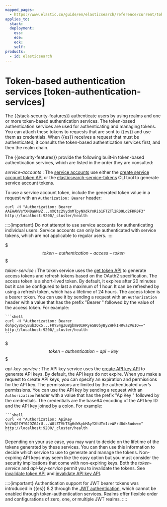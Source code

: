 ```yaml
---
mapped_pages:
  - https://www.elastic.co/guide/en/elasticsearch/reference/current/token-authentication-services.html
applies_to:
  stack:
  deployment:
    ess:
    ece:
    eck:
    self:
products:
  - id: elasticsearch
---
```


# Token-based authentication services [token-authentication-services]

The {{stack-security-features}} authenticate users by using realms and one or more token-based authentication services. The token-based authentication services are used for authenticating and managing tokens. You can attach these tokens to requests that are sent to {{es}} and use them as credentials. When {{es}} receives a request that must be authenticated, it consults the token-based authentication services first, and then the realm chain.

The {{security-features}} provide the following built-in token-based authentication services, which are listed in the order they are consulted:

*service-accounts*
:   The [service accounts](service-accounts.md) use either the [create service account token API](https://www.elastic.co/docs/api/doc/elasticsearch/operation/operation-security-create-service-token) or the [elasticsearch-service-tokens](elasticsearch://reference/elasticsearch/command-line-tools/service-tokens-command.md) CLI tool to generate service account tokens.

To use a service account token, include the generated token value in a request with an `Authorization: Bearer` header:

```shell
curl -H "Authorization: Bearer AAEAAWVsYXN0aWMvZ...mXQtc2VydmMTpyNXdkYmRib1FTZTl2R09Ld2FKR0F3" http://localhost:9200/_cluster/health
```

::::{important}
Do not attempt to use service accounts for authenticating individual users. Service accounts can only be authenticated with service tokens, which are not applicable to regular users.
::::



$$$token-authentication-access-token$$$

*token-service*
:   The token service uses the [get token API](https://www.elastic.co/docs/api/doc/elasticsearch/operation/operation-security-get-token) to generate access tokens and refresh tokens based on the OAuth2 specification. The access token is a short-lived token. By default, it expires after 20 minutes but it can be configured to last a maximum of 1 hour. It can be refreshed by using a refresh token, which has a lifetime of 24 hours. The access token is a bearer token. You can use it by sending a request with an `Authorization` header with a value that has the prefix "Bearer " followed by the value of the access token. For example:

    ```shell
    curl -H "Authorization: Bearer dGhpcyBpcyBub3Qx5...F0YS4gZG8gbm90IHRyeSB0byByZWFkIHRva2VuIQ==" http://localhost:9200/_cluster/health
    ```


$$$token-authentication-api-key$$$

*api-key-service*
:   The API key service uses the [create API key API](https://www.elastic.co/docs/api/doc/elasticsearch/operation/operation-security-create-api-key) to generate API keys. By default, the API keys do not expire. When you make a request to create API keys, you can specify an expiration and permissions for the API key. The permissions are limited by the authenticated user’s permissions. You can use the API key by sending a request with an `Authorization` header with a value that has the prefix "ApiKey " followed by the credentials. The credentials are the base64 encoding of the API key ID and the API key joined by a colon. For example:

    ```shell
    curl -H "Authorization: ApiKey VnVhQ2ZHY0JDZGJrU...W0tZTVhT3g6dWkybHAyYXhUTm1zeWFrd0dk5udw==" http://localhost:9200/_cluster/health
    ```


Depending on your use case, you may want to decide on the lifetime of the tokens generated by these services. You can then use this information to decide which service to use to generate and manage the tokens. Non-expiring API keys may seem like the easy option but you must consider the security implications that come with non-expiring keys. Both the *token-service* and *api-key-service* permit you to invalidate the tokens. See [invalidate token API](https://www.elastic.co/docs/api/doc/elasticsearch/operation/operation-security-invalidate-token) and [invalidate API key API](https://www.elastic.co/docs/api/doc/elasticsearch/operation/operation-security-invalidate-api-key).

::::{important}
Authentication support for JWT bearer tokens was introduced in {{es}} 8.2 through the [JWT authentication](jwt.md), which cannot be enabled through token-authentication services. Realms offer flexible order and configurations of zero, one, or multiple JWT realms.
::::



